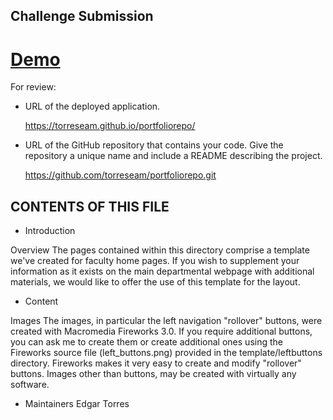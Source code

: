 
## Challenge Submission 

# [Demo](https://torreseam.github.io/Drink-and-Think/)

For review:

* URL of the deployed application.

     https://torreseam.github.io/portfoliorepo/

* URL of the GitHub repository that contains your code. Give the repository a unique name and include a README describing the project.

    https://github.com/torreseam/portfoliorepo.git



CONTENTS OF THIS FILE
---------------------

 * Introduction

 Overview
The pages contained within this directory comprise a template we've created for faculty home pages. If you wish to supplement your information as it exists on the main departmental webpage with additional materials, we would like to offer the use of this template for the layout.

 * Content

 Images
The images, in particular the left navigation "rollover" buttons, were created with Macromedia Fireworks 3.0. If you require additional buttons, you can ask me to create them or create additional ones using the Fireworks source file (left_buttons.png) provided in the template/leftbuttons directory. Fireworks makes it very easy to create and modify "rollover" buttons. Images other than buttons, may be created with virtually any software.

 * Maintainers
 Edgar Torres